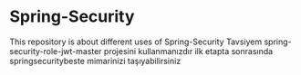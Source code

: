 # Spring-Security
This repository is about different uses of Spring-Security
Tavsiyem spring-security-role-jwt-master projesini kullanmanızdır ilk etapta
sonrasında springsecuritybeste mimarinizi taşıyabilirsiniz
